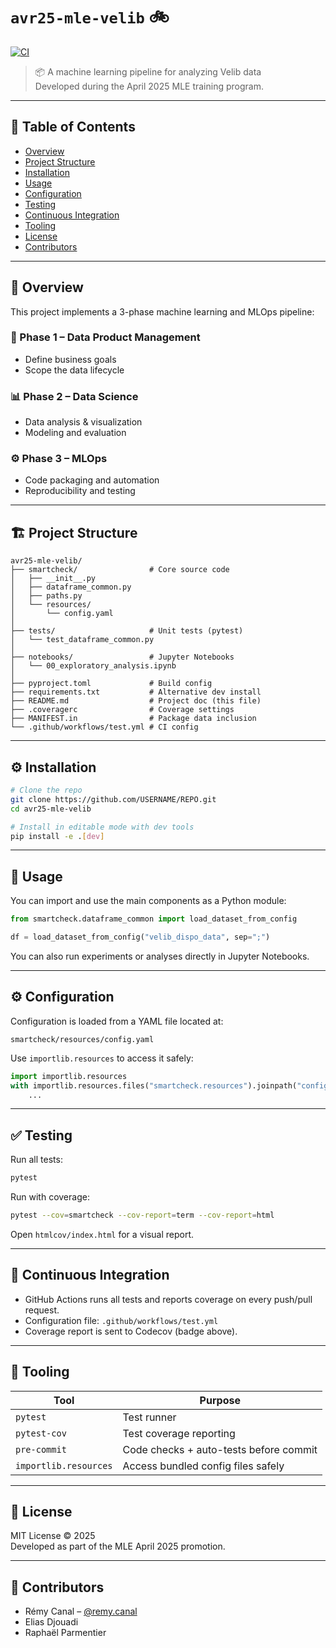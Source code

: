 # `avr25-mle-velib` 🚲

<!--
[![codecov](https://codecov.io/gh/USERNAME/REPO/branch/main/graph/badge.svg)](https://codecov.io/gh/USERNAME/REPO)
-->
[![CI](https://github.com/zheddhe/avr25-mle-velib/actions/workflows/test.yml/badge.svg)](https://github.com/zheddhe/avr25-mle-velib/actions)

> 📦 A machine learning pipeline for analyzing Velib data  
> Developed during the April 2025 MLE training program.

---

## 🧠 Table of Contents

- [Overview](#-overview)
- [Project Structure](#-project-structure)
- [Installation](#-installation)
- [Usage](#-usage)
- [Configuration](#-configuration)
- [Testing](#-testing)
- [Continuous Integration](#-continuous-integration)
- [Tooling](#-tooling)
- [License](#-license)
- [Contributors](#-contributors)

---

## 🧠 Overview

This project implements a 3-phase machine learning and MLOps pipeline:

### 📐 Phase 1 – Data Product Management
- Define business goals
- Scope the data lifecycle

### 📊 Phase 2 – Data Science
- Data analysis & visualization
- Modeling and evaluation

### ⚙️ Phase 3 – MLOps
- Code packaging and automation
- Reproducibility and testing

---

## 🏗️ Project Structure

```text
avr25-mle-velib/
├── smartcheck/                # Core source code
│   ├── __init__.py
│   ├── dataframe_common.py
│   ├── paths.py
│   └── resources/
│       └── config.yaml
│
├── tests/                     # Unit tests (pytest)
│   └── test_dataframe_common.py
│
├── notebooks/                 # Jupyter Notebooks
│   └── 00_exploratory_analysis.ipynb
│
├── pyproject.toml             # Build config
├── requirements.txt           # Alternative dev install
├── README.md                  # Project doc (this file)
├── .coveragerc                # Coverage settings
├── MANIFEST.in                # Package data inclusion
└── .github/workflows/test.yml # CI config
```

---

## ⚙️ Installation

```bash
# Clone the repo
git clone https://github.com/USERNAME/REPO.git
cd avr25-mle-velib

# Install in editable mode with dev tools
pip install -e .[dev]
```

---

## 🚀 Usage

You can import and use the main components as a Python module:

```python
from smartcheck.dataframe_common import load_dataset_from_config

df = load_dataset_from_config("velib_dispo_data", sep=";")
```

You can also run experiments or analyses directly in Jupyter Notebooks.

---

## ⚙️ Configuration

Configuration is loaded from a YAML file located at:

```
smartcheck/resources/config.yaml
```

Use `importlib.resources` to access it safely:

```python
import importlib.resources
with importlib.resources.files("smartcheck.resources").joinpath("config.yaml").open("r") as f:
    ...
```

---

## ✅ Testing

Run all tests:

```bash
pytest
```

Run with coverage:

```bash
pytest --cov=smartcheck --cov-report=term --cov-report=html
```

Open `htmlcov/index.html` for a visual report.

---

## 🔄 Continuous Integration

- GitHub Actions runs all tests and reports coverage on every push/pull request.
- Configuration file: `.github/workflows/test.yml`
- Coverage report is sent to Codecov (badge above).

---

## 🧰 Tooling

| Tool               | Purpose                                    |
|--------------------|--------------------------------------------|
| `pytest`           | Test runner                                |
| `pytest-cov`       | Test coverage reporting                    |
| `pre-commit`       | Code checks + auto-tests before commit     |
| `importlib.resources` | Access bundled config files safely     |

---

## 📄 License

MIT License © 2025  
Developed as part of the MLE April 2025 promotion.

---

## 👥 Contributors

- Rémy Canal – [@remy.canal](mailto:remy.canal@live.fr)  
- Elias Djouadi  
- Raphaël Parmentier
